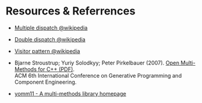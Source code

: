 # Resources & Referrences

- [Multiple dispatch @wikipedia](https://en.wikipedia.org/wiki/Multiple_dispatch)  
- [Double dispatch @wikipedia](https://www.wikiwand.com/en/Double_dispatch)  
- [Visitor pattern @wikipedia](https://www.wikiwand.com/en/Visitor_pattern)
  
- Bjarne Stroustrup; Yuriy Solodkyy; Peter Pirkelbauer (2007). [Open Multi-Methods for C++ (PDF)](http://www.stroustrup.com/multimethods.pdf).  
ACM 6th International Conference on Generative Programming and Component Engineering.  
- [yomm11 - A multi-methods library homepage](http://www.yorel.be/mm/)  

<!--
### WebSites
### Papers
["Fast algorithms for compressed multi-method dispatch tables generation"](http://hal.inria.fr/docs/00/07/37/21/PDF/RR-2977.pdf) - Amiel, Dujardin and Simon's paper  
-->


